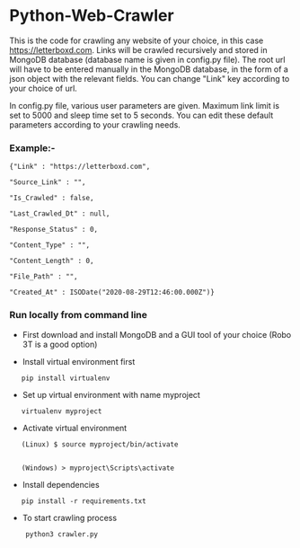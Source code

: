 # Python-Web-Crawler
 
This is the code for crawling any website of your choice, in this case https://letterboxd.com. Links will be crawled recursively and stored in MongoDB database (database name is given in config.py file). The root url will have to be entered manually in the MongoDB database, in the form
of a json object with the relevant fields. You can change "Link" key according to your choice of url.

In config.py file, various user parameters are given. Maximum link limit is set to 5000 and sleep time set to 5 seconds. You can edit these default parameters according to your crawling needs.


### Example:- 


    {"Link" : "https://letterboxd.com",
    
    "Source_Link" : "",
    
    "Is_Crawled" : false,
    
    "Last_Crawled_Dt" : null,
    
    "Response_Status" : 0,
    
    "Content_Type" : "",
    
    "Content_Length" : 0,
    
    "File_Path" : "",
    
    "Created_At" : ISODate("2020-08-29T12:46:00.000Z")}
    
    

### Run locally from command line


- First download and install MongoDB and a GUI tool of your choice (Robo 3T is a good option)




- Install virtual environment first

```
   pip install virtualenv
```


- Set up virtual environment with name myproject

```
   virtualenv myproject
```

- Activate virtual environment

```
   (Linux) $ source myproject/bin/activate


   (Windows) > myproject\Scripts\activate
```

- Install dependencies

```
   pip install -r requirements.txt
```


- To start crawling process

```
    python3 crawler.py
```
